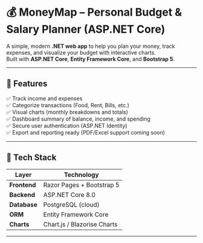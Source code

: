 # 💰 MoneyMap – Personal Budget & Salary Planner (ASP.NET Core)

A simple, modern **.NET web app** to help you plan your money, track expenses, and visualize your budget with interactive charts.  
Built with **ASP.NET Core**, **Entity Framework Core**, and **Bootstrap 5**.

---

## 🚀 Features

✅ Track income and expenses  
✅ Categorize transactions (Food, Rent, Bills, etc.)  
✅ Visual charts (monthly breakdowns and totals)  
✅ Dashboard summary of balance, income, and spending  
✅ Secure user authentication (ASP.NET Identity)  
✅ Export and reporting ready (PDF/Excel support coming soon)  

---

## 🧱 Tech Stack

| Layer | Technology |
|-------|-------------|
| **Frontend** | Razor Pages  + Bootstrap 5 |
| **Backend** | ASP.NET Core 8.0 |
| **Database** |  PostgreSQL (cloud) |
| **ORM** | Entity Framework Core |
| **Charts** | Chart.js / Blazorise Charts |


---




